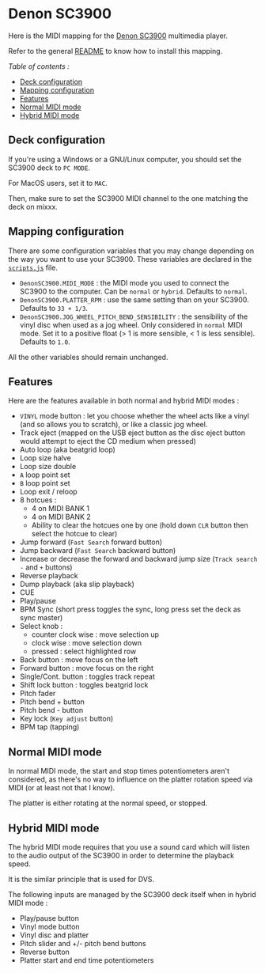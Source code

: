 # Denon SC3900

Here is the MIDI mapping for the [Denon SC3900](https://www.youtube.com/watch?v=jQY0YkwT-E8)
multimedia player.

Refer to the general [README](/README.md) to know how to install this mapping.

*Table of contents :*

- [Deck configuration](#deck-configuration)
- [Mapping configuration](#mapping-configuration)
- [Features](#features)
- [Normal MIDI mode](#normal-midi-mode)
- [Hybrid MIDI mode](#hybrid-midi-mode)

## Deck configuration

If you're using a Windows or a GNU/Linux computer, you should set the SC3900
deck to `PC MODE`.

For MacOS users, set it to `MAC`.

Then, make sure to set the SC3900 MIDI channel to the one matching the deck on
mixxx.

## Mapping configuration

There are some configuration variables that you may change depending on the
way you want to use your SC3900.
These variables are declared in the [`scripts.js`](./scripts.js) file.

- `DenonSC3900.MIDI_MODE` : the MIDI mode you used to connect the SC3900 to the
computer. Can be `normal` or `hybrid`. Defaults to `normal`.
- `DenonSC3900.PLATTER_RPM` : use the same setting than on your SC3900.
Defaults to `33 + 1/3`.
- `DenonSC3900.JOG_WHEEL_PITCH_BEND_SENSIBILITY` : the sensibility of the vinyl
disc when used as a jog wheel. Only considered in `normal` MIDI mode. Set it to
a positive float (> 1 is more sensible, < 1 is less sensible). Defaults to
`1.0`.

All the other variables should remain unchanged.

## Features

Here are the features available in both normal and hybrid MIDI modes :

- `VINYL` mode button : let you choose whether the wheel acts like a vinyl
(and so allows you to scratch), or like a classic jog wheel.
- Track eject (mapped on the USB eject button as the disc eject button would
attempt to eject the CD medium when pressed)
- Auto loop (aka beatgrid loop)
- Loop size halve
- Loop size double
- `A` loop point set
- `B` loop point set
- Loop exit / reloop
- 8 hotcues :
    - 4 on MIDI BANK 1
    - 4 on MIDI BANK 2
    - Ability to clear the hotcues one by one (hold down `CLR` button then
select the hotcue to clear)
- Jump forward (`Fast Search` forward button)
- Jump backward (`Fast Search` backward button)
- Increase or decrease the forward and backward jump size (`Track search` `-`
and `+` buttons)
- Reverse playback
- Dump playback (aka slip playback)
- CUE
- Play/pause
- BPM Sync (short press toggles the sync, long press set the deck as sync
master)
- Select knob :
    - counter clock wise : move selection up
    - clock wise : move selection down
    - pressed : select highlighted row
- Back button : move focus on the left
- Forward button : move focus on the right
- Single/Cont. button : toggles track repeat
- Shift lock button : toggles beatgrid lock
- Pitch fader
- Pitch bend + button
- Pitch bend - button
- Key lock (`Key adjust` button)
- BPM tap (tapping)

## Normal MIDI mode

In normal MIDI mode, the start and stop times potentiometers aren't considered,
as there's no way to influence on the platter rotation speed via MIDI (or at
least not that I know).

The platter is either rotating at the normal speed, or stopped.

## Hybrid MIDI mode

The hybrid MIDI mode requires that you use a sound card which will listen to
the audio output of the SC3900 in order to determine the playback speed.

It is the similar principle that is used for DVS.

The following inputs are managed by the SC3900 deck itself when in hybrid MIDI
mode :

- Play/pause button
- Vinyl mode button
- Vinyl disc and platter
- Pitch slider and +/- pitch bend buttons
- Reverse button
- Platter start and end time potentiometers
